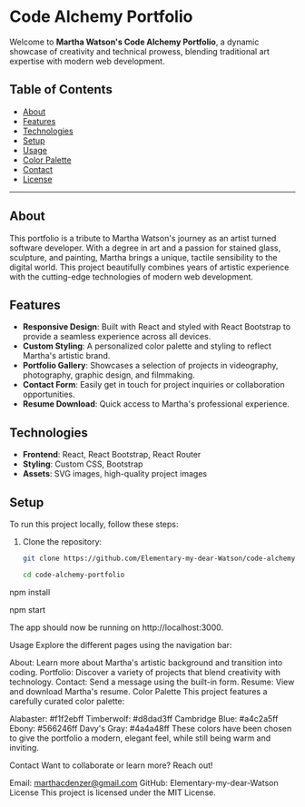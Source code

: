 # Code Alchemy Portfolio

Welcome to **Martha Watson's Code Alchemy Portfolio**, a dynamic showcase of creativity and technical prowess, blending traditional art expertise with modern web development.

## Table of Contents
- [About](#about)
- [Features](#features)
- [Technologies](#technologies)
- [Setup](#setup)
- [Usage](#usage)
- [Color Palette](#color-palette)
- [Contact](#contact)
- [License](#license)

---

## About

This portfolio is a tribute to Martha Watson's journey as an artist turned software developer. With a degree in art and a passion for stained glass, sculpture, and painting, Martha brings a unique, tactile sensibility to the digital world. This project beautifully combines years of artistic experience with the cutting-edge technologies of modern web development.

## Features

- **Responsive Design**: Built with React and styled with React Bootstrap to provide a seamless experience across all devices.
- **Custom Styling**: A personalized color palette and styling to reflect Martha's artistic brand.
- **Portfolio Gallery**: Showcases a selection of projects in videography, photography, graphic design, and filmmaking.
- **Contact Form**: Easily get in touch for project inquiries or collaboration opportunities.
- **Resume Download**: Quick access to Martha's professional experience.

## Technologies

- **Frontend**: React, React Bootstrap, React Router
- **Styling**: Custom CSS, Bootstrap
- **Assets**: SVG images, high-quality project images

## Setup

To run this project locally, follow these steps:

1. Clone the repository:
   ```bash
   git clone https://github.com/Elementary-my-dear-Watson/code-alchemy-portfolio.git
    ```

    ```bash
   cd code-alchemy-portfolio
    ```
    
npm install

npm start

The app should now be running on http://localhost:3000.

Usage
Explore the different pages using the navigation bar:

About: Learn more about Martha's artistic background and transition into coding.
Portfolio: Discover a variety of projects that blend creativity with technology.
Contact: Send a message using the built-in form.
Resume: View and download Martha's resume.
Color Palette
This project features a carefully curated color palette:

Alabaster: #f1f2ebff
Timberwolf: #d8dad3ff
Cambridge Blue: #a4c2a5ff
Ebony: #566246ff
Davy's Gray: #4a4a48ff
These colors have been chosen to give the portfolio a modern, elegant feel, while still being warm and inviting.

Contact
Want to collaborate or learn more? Reach out!

Email: marthacdenzer@gmail.com
GitHub: Elementary-my-dear-Watson
License
This project is licensed under the MIT License.